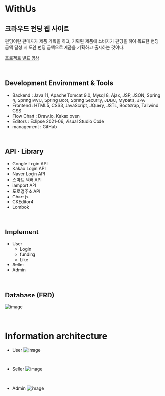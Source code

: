 # WithUs
## 크라우드 펀딩 웹 사이트

펀딩이란 판매자가 제품 기획을 하고, 기획된 제품에 소비자가 펀딩을 하여 목표한 펀딩 금액 달성 시 모인 펀딩 금액으로 제품을 기획하고 출시하는 것이다.

[프로젝트 발표 영상](https://www.youtube.com/watch?v=nrJnLfMdHFo&list=PLedGoSru794850VQuzA4qUV1j_cN71WTe)

<br>

## Development Environment & Tools
- Backend : Java 11, Apache Tomcat 9.0, Mysql 8, Ajax, JSP, JSON, Spring 4, Spring MVC, Spring Boot, Spring Security, JDBC, Mybatis, JPA
- Frontend : HTML5, CSS3, JavaScript, JQuery, JSTL, Bootstrap, Tailwind CSS
- Flow Chart : Draw.io, Kakao oven
- Editors : Eclipse 2021-06, Visual Studio Code
- management : GitHub

<br>

## API · Library
- Google Login API
- Kakao Login API
- Naver Login API
- 스마트 택배 API
- iamport API
- 도로명주소 API
- Chart.js
- CKEditor4
- Lombok

<br>

## Implement
- User
  - Login
  - funding
  - Like
- Seller
- Admin

<br>

## Database (ERD)

![image](https://user-images.githubusercontent.com/81893393/137744824-1cbbc560-d4ec-4982-993d-fe5b9880ad62.png)

<br>

# Information architecture
- User
![image](https://user-images.githubusercontent.com/81893393/137752604-9a477a27-c30c-4202-9b1e-8701deb9f96d.png)

<br>

- Seller
![image](https://user-images.githubusercontent.com/81893393/137752613-4a81da5e-aabe-4ce3-b60e-491385c4a469.png)

<br>

- Admin
![image](https://user-images.githubusercontent.com/81893393/137752630-2a7b8393-f740-49ec-802b-e90094cb6fde.png)


